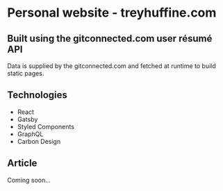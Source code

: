 # Personal website - treyhuffine.com

## Built using the gitconnected.com user résumé API
Data is supplied by the gitconnected.com and fetched at runtime to build static pages.

## Technologies
- React
- Gatsby
- Styled Components
- GraphQL
- Carbon Design

## Article
Coming soon...